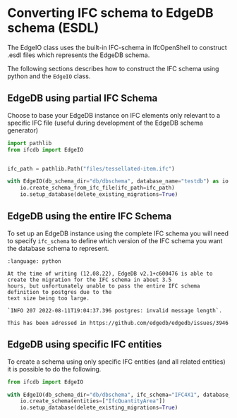 # Converting IFC schema to EdgeDB schema (ESDL)

The EdgeIO class uses the built-in IFC-schema in IfcOpenShell to construct .esdl files which represents the EdgeDB 
schema.

The following sections describes how to construct the IFC schema using python and the `EdgeIO` class.


## EdgeDB using partial IFC Schema
Choose to base your EdgeDB instance on IFC elements only relevant to a specific IFC file 
(useful during development of the EdgeDB schema generator)

```python
import pathlib
from ifcdb import EdgeIO


ifc_path = pathlib.Path("files/tessellated-item.ifc")

with EdgeIO(db_schema_dir="db/dbschema", database_name="testdb") as io:  
    io.create_schema_from_ifc_file(ifc_path=ifc_path)
    io.setup_database(delete_existing_migrations=True)
```

## EdgeDB using the entire IFC Schema

To set up an EdgeDB instance using the complete IFC schema you will need to specify `ifc_schema` to define which
version of the IFC schema you want the database schema to represent.

```{literalinclude} resources/complete_schema.py
:language: python
```

```{note}
At the time of writing (12.08.22), EdgeDB v2.1+c600476 is able to create the migration for the IFC schema in about 3.5 
hours, but unfortunately unable to pass the entire IFC schema definition to postgres due to the  
text size being too large.

`INFO 207 2022-08-11T19:04:37.396 postgres: invalid message length`. 

This has been adressed in https://github.com/edgedb/edgedb/issues/3946

```
 

## EdgeDB using specific IFC entities

To create a schema using only specific IFC entities (and all related entities) it is possible to do the following.

```python
from ifcdb import EdgeIO

with EdgeIO(db_schema_dir="db/dbschema", ifc_schema="IFC4X1", database_name="testdb") as io:
    io.create_schema(entities=["IfcQuantityArea"])
    io.setup_database(delete_existing_migrations=True)
```